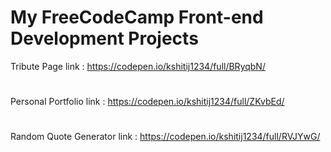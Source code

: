 # My FreeCodeCamp Front-end Development Projects

Tribute Page link : https://codepen.io/kshitij1234/full/BRyqbN/
# 
Personal Portfolio link : https://codepen.io/kshitij1234/full/ZKvbEd/
# 
Random Quote Generator link : https://codepen.io/kshitij1234/full/RVJYwG/
